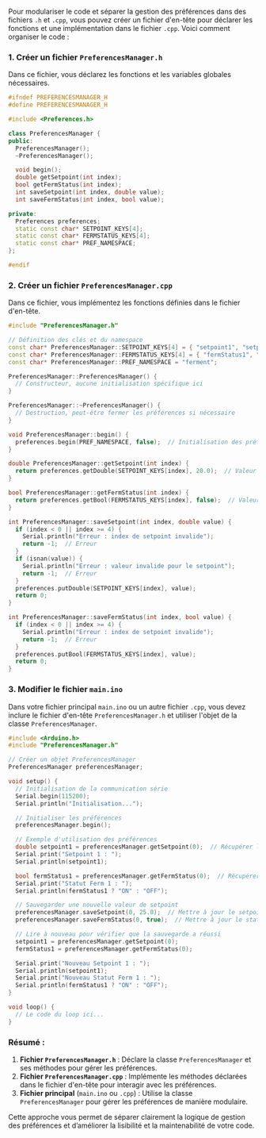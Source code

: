 Pour modulariser le code et séparer la gestion des préférences dans des fichiers `.h` et `.cpp`, vous pouvez créer un fichier d'en-tête pour déclarer les fonctions et une implémentation dans le fichier `.cpp`. Voici comment organiser le code :

### 1. Créer un fichier `PreferencesManager.h`

Dans ce fichier, vous déclarez les fonctions et les variables globales nécessaires.

```cpp
#ifndef PREFERENCESMANAGER_H
#define PREFERENCESMANAGER_H

#include <Preferences.h>

class PreferencesManager {
public:
  PreferencesManager();
  ~PreferencesManager();

  void begin();
  double getSetpoint(int index);
  bool getFermStatus(int index);
  int saveSetpoint(int index, double value);
  int saveFermStatus(int index, bool value);

private:
  Preferences preferences;
  static const char* SETPOINT_KEYS[4];
  static const char* FERMSTATUS_KEYS[4];
  static const char* PREF_NAMESPACE;
};

#endif
```

### 2. Créer un fichier `PreferencesManager.cpp`

Dans ce fichier, vous implémentez les fonctions définies dans le fichier d'en-tête.

```cpp
#include "PreferencesManager.h"

// Définition des clés et du namespace
const char* PreferencesManager::SETPOINT_KEYS[4] = { "setpoint1", "setpoint2", "setpoint3", "setpoint4" };
const char* PreferencesManager::FERMSTATUS_KEYS[4] = { "fermStatus1", "fermStatus2", "fermStatus3", "fermStatus4" };
const char* PreferencesManager::PREF_NAMESPACE = "ferment";

PreferencesManager::PreferencesManager() {
  // Constructeur, aucune initialisation spécifique ici
}

PreferencesManager::~PreferencesManager() {
  // Destruction, peut-être fermer les préférences si nécessaire
}

void PreferencesManager::begin() {
  preferences.begin(PREF_NAMESPACE, false);  // Initialisation des préférences
}

double PreferencesManager::getSetpoint(int index) {
  return preferences.getDouble(SETPOINT_KEYS[index], 20.0);  // Valeur par défaut 20.0
}

bool PreferencesManager::getFermStatus(int index) {
  return preferences.getBool(FERMSTATUS_KEYS[index], false);  // Valeur par défaut false
}

int PreferencesManager::saveSetpoint(int index, double value) {
  if (index < 0 || index >= 4) {
    Serial.println("Erreur : index de setpoint invalide");
    return -1;  // Erreur
  }
  if (isnan(value)) {
    Serial.println("Erreur : valeur invalide pour le setpoint");
    return -1;  // Erreur
  }
  preferences.putDouble(SETPOINT_KEYS[index], value);
  return 0;
}

int PreferencesManager::saveFermStatus(int index, bool value) {
  if (index < 0 || index >= 4) {
    Serial.println("Erreur : index de setpoint invalide");
    return -1;  // Erreur
  }
  preferences.putBool(FERMSTATUS_KEYS[index], value);
  return 0;
}
```

### 3. Modifier le fichier `main.ino`

Dans votre fichier principal `main.ino` ou un autre fichier `.cpp`, vous devez inclure le fichier d'en-tête `PreferencesManager.h` et utiliser l'objet de la classe `PreferencesManager`.

```cpp
#include <Arduino.h>
#include "PreferencesManager.h"

// Créer un objet PreferencesManager
PreferencesManager preferencesManager;

void setup() {
  // Initialisation de la communication série
  Serial.begin(115200);
  Serial.println("Initialisation...");

  // Initialiser les préférences
  preferencesManager.begin();

  // Exemple d'utilisation des préférences
  double setpoint1 = preferencesManager.getSetpoint(0);  // Récupérer le setpoint pour le premier fermenteur
  Serial.print("Setpoint 1 : ");
  Serial.println(setpoint1);

  bool fermStatus1 = preferencesManager.getFermStatus(0);  // Récupérer le statut pour le premier fermenteur
  Serial.print("Statut Ferm 1 : ");
  Serial.println(fermStatus1 ? "ON" : "OFF");

  // Sauvegarder une nouvelle valeur de setpoint
  preferencesManager.saveSetpoint(0, 25.0);  // Mettre à jour le setpoint pour le premier fermenteur
  preferencesManager.saveFermStatus(0, true);  // Mettre à jour le statut du premier fermenteur

  // Lire à nouveau pour vérifier que la sauvegarde a réussi
  setpoint1 = preferencesManager.getSetpoint(0);
  fermStatus1 = preferencesManager.getFermStatus(0);

  Serial.print("Nouveau Setpoint 1 : ");
  Serial.println(setpoint1);
  Serial.print("Nouveau Statut Ferm 1 : ");
  Serial.println(fermStatus1 ? "ON" : "OFF");
}

void loop() {
  // Le code du loop ici...
}
```

### Résumé :

1. **Fichier `PreferencesManager.h`** : Déclare la classe `PreferencesManager` et ses méthodes pour gérer les préférences.
2. **Fichier `PreferencesManager.cpp`** : Implémente les méthodes déclarées dans le fichier d'en-tête pour interagir avec les préférences.
3. **Fichier principal** (`main.ino` ou `.cpp`) : Utilise la classe `PreferencesManager` pour gérer les préférences de manière modulaire.

Cette approche vous permet de séparer clairement la logique de gestion des préférences et d’améliorer la lisibilité et la maintenabilité de votre code.